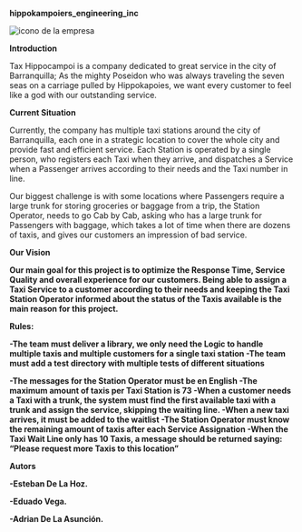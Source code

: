 <strong>hippokampoiers_engineering_inc</strong>



<img src="https://images.assetsdelivery.com/compings_v2/alekseyvanin/alekseyvanin1902/alekseyvanin190200398.jpg" alt="icono de la empresa">


<strong>Introduction</strong>

<p>Tax Hippocampoi is a company dedicated to great service in the city of Barranquilla; As the mighty Poseidon who was always traveling the seven seas on a carriage pulled by Hippokapoies, we want every customer to feel like a god with our outstanding service.
</p>

<strong>Current Situation</strong>

<p>Currently, the company has multiple taxi stations around the city of Barranquilla, each one in a strategic location to cover the whole city and provide fast and efficient service. Each Station is operated by a single person, who registers each Taxi when they arrive, and dispatches a Service when a Passenger arrives according to their needs and the Taxi number in line.</p>

<p>Our biggest challenge is with some locations where Passengers require a large trunk for storing groceries or baggage from a trip, the Station Operator, needs to go Cab by Cab, asking who has a large trunk for Passengers with baggage, which takes a lot of time when there are dozens of taxis, and gives our customers an impression of bad service. </p>


<strong>Our Vision<strong>

<p>Our main goal for this project is to optimize the Response Time, Service Quality and overall experience for our customers. Being able to assign a Taxi Service to a customer according to their needs and keeping the Taxi Station Operator informed about the status of the Taxis available is the main reason for this project.</p>

<strong>Rules:</strong>

<p1>-The team must deliver a library, we only need the Logic to handle multiple taxis and multiple customers for a single taxi station</p1>
<p1>-The team must add a test directory with multiple tests of different situations</p1>

<p1>-The messages for the Station Operator must be en English</p1>
<p1>-The maximum amount of taxis per Taxi Station is 73</p1>
<p1>-When a customer needs a Taxi with a trunk, the system must find the first available taxi with a trunk and assign the service, skipping the waiting line.</p1>
<p1>-When a new taxi arrives, it must be added to the waitlist</p1>
<p1>-The Station Operator must know the remaining amount of taxis after each Service Assignation</p1>
<p1>-When the Taxi Wait Line only has 10 Taxis, a message should be returned saying: “Please request more Taxis to this location”</p>



<strong>Autors</strong>

-Esteban De La Hoz.


-Eduado Vega.


-Adrian De La Asunción.
